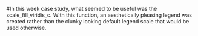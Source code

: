 #In this week case study, what seemed to be useful was the scale_fill_viridis_c. With this function, an aesthetically pleasing legend was created rather than the clunky looking default legend scale that would be used otherwise. 